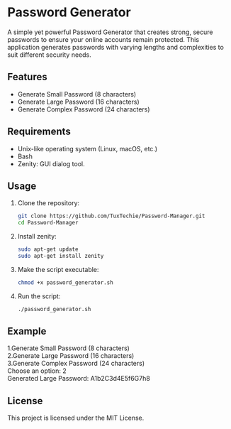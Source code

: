 # Password Generator

A simple yet powerful Password Generator that creates strong, secure passwords to ensure your online accounts remain protected. This application generates passwords with varying lengths and complexities to suit different security needs.

## Features
- Generate Small Password (8 characters)
- Generate Large Password (16 characters)
- Generate Complex Password (24 characters)

## Requirements
- Unix-like operating system (Linux, macOS, etc.)
- Bash
- Zenity: GUI dialog tool.

## Usage
1. Clone the repository:
    ```sh
    git clone https://github.com/TuxTechie/Password-Manager.git
    cd Password-Manager
    ```
2. Install zenity:
   ```sh
   sudo apt-get update
   sudo apt-get install zenity
   ```
2. Make the script executable:
    ```sh
    chmod +x password_generator.sh
    ```
3. Run the script:
    ```sh
    ./password_generator.sh
    ```

## Example
1.Generate Small Password (8 characters) <br>
2.Generate Large Password (16 characters) <br>
3.Generate Complex Password (24 characters) <br>
Choose an option: 2 <br>
Generated Large Password: A1b2C3d4E5f6G7h8

## License
This project is licensed under the MIT License.
